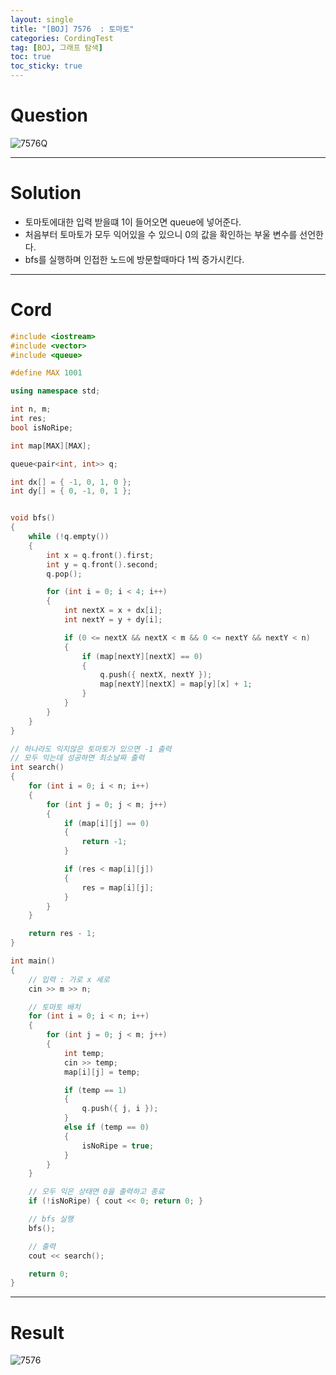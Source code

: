 ```yaml
---
layout: single
title: "[BOJ] 7576  : 토마토"
categories: CordingTest
tag: [BOJ, 그래프 탐색]
toc: true
toc_sticky: true
---
```


# Question
![7576Q](https://user-images.githubusercontent.com/97664446/183814660-3cfcd7c3-961e-4011-bb3d-a94eeafbb572.PNG)

***

# Solution
- 토마토에대한 입력 받을떄 1이 들어오면 queue에 넣어준다. 
- 처음부터 토마토가 모두 익어있을 수 있으니 0의 값을 확인하는 부울 변수를 선언한다.
- bfs를 실행하며 인접한 노드에 방문할때마다 1씩 증가시킨다.

***

# Cord
```c++
#include <iostream>
#include <vector>
#include <queue>

#define MAX 1001

using namespace std;

int n, m;
int res;
bool isNoRipe;

int map[MAX][MAX];

queue<pair<int, int>> q;

int dx[] = { -1, 0, 1, 0 };
int dy[] = { 0, -1, 0, 1 };


void bfs()
{
	while (!q.empty())
	{
		int x = q.front().first;
		int y = q.front().second;
		q.pop();

		for (int i = 0; i < 4; i++)
		{
			int nextX = x + dx[i];
			int nextY = y + dy[i];

			if (0 <= nextX && nextX < m && 0 <= nextY && nextY < n)
			{
				if (map[nextY][nextX] == 0)
				{
					q.push({ nextX, nextY });
					map[nextY][nextX] = map[y][x] + 1;
				}
			}
		}
	}
}

// 하나라도 익지않은 토마토가 있으면 -1 출력
// 모두 익는데 성공하면 최소날짜 출력
int search()
{
	for (int i = 0; i < n; i++)
	{
		for (int j = 0; j < m; j++)
		{
			if (map[i][j] == 0)
			{
				return -1;
			}

			if (res < map[i][j])
			{
				res = map[i][j];
			}
		}
	}

	return res - 1;
}

int main()
{
	// 입력 : 가로 x 세로
	cin >> m >> n;

	// 토마토 배치
	for (int i = 0; i < n; i++)
	{
		for (int j = 0; j < m; j++)
		{
			int temp;
			cin >> temp;
			map[i][j] = temp;

			if (temp == 1)
			{
				q.push({ j, i });
			}
			else if (temp == 0)
			{
				isNoRipe = true;
			}
		}
	}

	// 모두 익은 상태면 0을 출력하고 종료
	if (!isNoRipe) { cout << 0; return 0; }

	// bfs 실행
	bfs();

    // 출력
	cout << search();

	return 0;
}
```

***

# Result
![7576](https://user-images.githubusercontent.com/97664446/183814665-a68418da-e49a-4b53-b9c4-00256ec1f93a.PNG)
